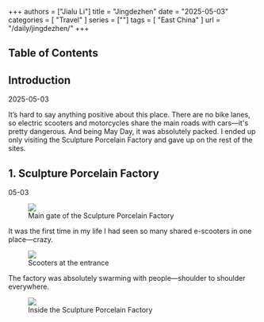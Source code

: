 +++
authors = ["Jialu Li"]
title = "Jingdezhen"
date = "2025-05-03"
categories = [
    "Travel"
]
series = [""]
tags = [
    "East China"
]
url = "/daily/jingdezhen/"
+++
<!DOCTYPE html>
<html lang="en">
<head>
    <meta charset="UTF-8">
    <meta name="viewport" content="width=device-width, initial-scale=1.0">
    <link rel="stylesheet" href="/assets/css/styles.css"> 
    <script src="/assets/js/toc.js"></script>    
</head>
<body>
    <article>
        <nav>
            <h2>Table of Contents</h2>
            <ul id="toc">
                <!-- TOC items will be dynamically generated here -->
            </ul>
        </nav>
        <section>
            <h2>Introduction</h2>
            <p>2025-05-03</p>
            <p>It’s hard to say anything positive about this place. There are no bike lanes, so electric scooters and motorcycles share the main roads with cars—it's pretty dangerous. And being May Day, it was absolutely packed. I ended up only visiting the Sculpture Porcelain Factory and gave up on the rest of the sites.</p>
        </section>
        <section>
            <h2>1. Sculpture Porcelain Factory</h2>
            <p>05-03 <i class="fas fa-sun"></i></p>
            <div class="container">
                <div class="image">
                    <figure>
                        <a data-fancybox="gallery" href="/images/daily-travel/jingdezhen1.png">
                            <img src="/images/daily-travel/jingdezhen1.png" loading="lazy">
                        </a>
                        <figcaption>Main gate of the Sculpture Porcelain Factory</figcaption>
                    </figure>
                </div>
            </div>
            <p>It was the first time in my life I had seen so many shared e-scooters in one place—crazy.</p>
            <div class="container">
                <div class="image">
                    <figure>
                        <a data-fancybox="gallery" href="/images/daily-travel/jingdezhen2.png">
                            <img src="/images/daily-travel/jingdezhen2.png" loading="lazy">
                        </a>
                        <figcaption>Scooters at the entrance</figcaption>
                    </figure>
                </div>
            </div>
            <p>The factory was absolutely swarming with people—shoulder to shoulder everywhere.</p>
            <div class="container">
                <div class="image">
                    <figure>
                        <a data-fancybox="gallery" href="/images/daily-travel/jingdezhen3.png">
                            <img src="/images/daily-travel/jingdezhen3.png" loading="lazy">
                        </a>
                        <figcaption>Inside the Sculpture Porcelain Factory</figcaption>
                    </figure>
                </div>
            </div>
        </section>
    </article>
</body>
</html>
